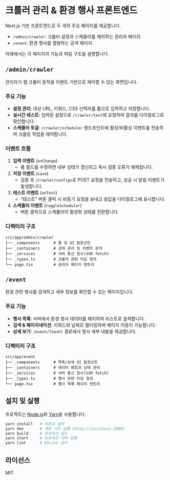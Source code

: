 # 크롤러 관리 & 환경 행사 프론트엔드

Next.js 기반 프론트엔드로 두 개의 주요 페이지를 제공합니다.

- `/admin/crawler`: 크롤러 설정과 스케줄러를 제어하는 관리자 페이지
- `/event`: 환경 행사를 열람하는 공개 페이지

아래에서는 각 페이지의 기능과 파일 구조를 설명합니다.

## `/admin/crawler`

관리자가 웹 크롤러 동작을 이벤트 기반으로 제어할 수 있는 화면입니다.

### 주요 기능

- **설정 관리**: 대상 URL, 키워드, CSS 선택자를 폼으로 입력하고 저장합니다.
- **실시간 테스트**: 입력된 설정으로 `/crawler/test`에 요청하여 결과를 다이얼로그로 확인합니다.
- **스케줄러 토글**: `/crawler/scheduler` 엔드포인트에 활성/비활성 이벤트를 전송하여 크롤링 작업을 제어합니다.

### 이벤트 흐름

1. **입력 이벤트** (`onChange`)
   - 폼 필드를 수정하면 내부 상태가 갱신되고 즉시 검증 오류가 해제됩니다.
2. **저장 이벤트** (`save`)
   - 검증 후 `/crawler/configs`로 POST 요청을 전송하고, 성공 시 알림 이벤트가 발생합니다.
3. **테스트 이벤트** (`onTest`)
   - "테스트" 버튼 클릭 시 비동기 요청을 보내고 응답을 다이얼로그에 표시합니다.
4. **스케줄러 이벤트** (`toggleScheduler`)
   - 버튼 클릭으로 스케줄러의 활성화 상태를 전환합니다.

### 디렉터리 구조

```
src/app/admin/crawler
├── _components      # 폼 및 UI 컴포넌트
├── _containers      # 상태 관리 및 이벤트 로직
├── _services        # 서버 통신 함수(SSR fetch)
├── _types.ts        # 크롤러 관련 타입 정의
└── page.tsx         # 관리자 페이지 엔트리
```

## `/event`

환경 관련 행사를 검색하고 세부 정보를 확인할 수 있는 페이지입니다.

### 주요 기능

- **행사 목록**: 서버에서 환경 행사 데이터를 페치하여 리스트로 출력합니다.
- **검색 & 페이지네이션**: 키워드와 날짜로 필터링하며 페이지 이동이 가능합니다.
- **상세 보기**: `/event/[hash]` 경로에서 행사 세부 내용을 제공합니다.

### 디렉터리 구조

```
src/app/event
├── _components      # 목록/상세 UI 컴포넌트
├── _containers      # 데이터 페칭과 상태 관리
├── _services        # 서버 통신 함수(SSR fetch)
├── _types.ts        # 행사 관련 타입 정의
└── page.tsx         # 행사 목록 페이지 엔트리
```

## 설치 및 실행

프로젝트는 [Node.js](https://nodejs.org)와 [Yarn](https://yarnpkg.com)을 사용합니다.

```bash
yarn install   # 의존성 설치
yarn dev       # 개발 서버 실행 (http://localhost:3000)
yarn build     # 프로덕션 빌드
yarn start     # 프로덕션 서버 실행
yarn lint      # ESLint 검사
```

## 라이선스

MIT

